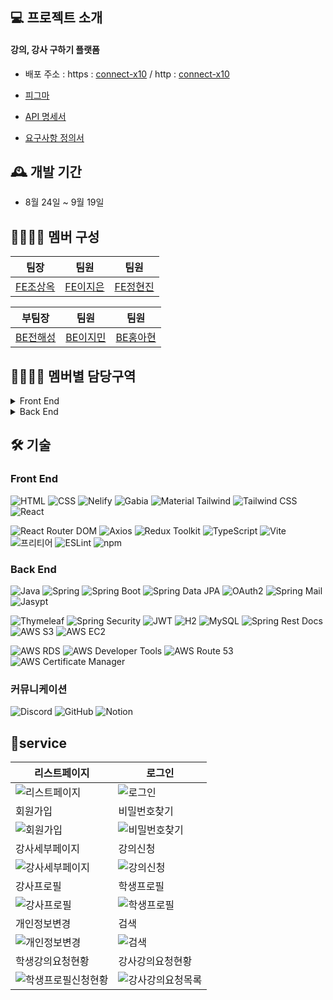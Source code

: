 

## 💻 프로젝트 소개

#### 강의, 강사 구하기 플랫폼

- 배포 주소 : https : [connect-x10](https://connect-x10.shop) / http : [connect-x10](http://project-x10.s3-website.ap-northeast-2.amazonaws.com/)

- [피그마](https://www.figma.com/file/CKlp5w3R9IhKhxYWz9E5GV/MainProject(X10)?type=design&node-id=0%3A1&mode=design&t=2O03b3ns6iaafEK3-1)

- [API 명세서](https://file.notion.so/f/f/82d63a72-8254-4cde-bf1e-b2597b7c099c/726d688a-e048-4b16-9476-2817a65964e3/API%EB%AA%85%EC%84%B8%EC%84%9C.pdf?id=d72a6e2c-d8fb-498e-afc5-d3aae424f32b&table=block&spaceId=82d63a72-8254-4cde-bf1e-b2597b7c099c&expirationTimestamp=1695254400000&signature=yeqSzq7M-KVuqQHgSfs9NUi5B5z_fIkuxLbK1nFoiK0&downloadName=API%EB%AA%85%EC%84%B8%EC%84%9C.pdf)

- [요구사항 정의서](https://docs.google.com/spreadsheets/d/1BGUGI2guxmNwwuQq4aiSiWz0cubfxGLtoMSKxV6m-AU/edit#gid=1984214466)

## 🕰️ 개발 기간

- 8월 24일 ~ 9월 19일

## 👨‍👩‍👦‍👦 멤버 구성

|팀장|팀원|팀원|
|------|---|---|
|[FE조상옥](https://github.com/CHOsanok)|[FE이지은](https://github.com/ellanelee)|[FE정현진](https://github.com/jerimy321)|

|부팀장|팀원|팀원|
|------|---|---|
|[BE전해성](https://github.com/JeonHaesung)|[BE이지민](https://github.com/jaylee0326)|[BE홍아현](https://github.com/hong95995)|
##  👨‍👩‍👦‍👦 멤버별 담당구역

<details>
<summary>Front End</summary>
<br/> 
<summary>조상옥</summary>
  
- 프론트엔드 배포 및 관리
- 기본 레이아웃
- 검색 필터
- 강사 목록
- 강사 세부 페이지
- 강의 신청
<summary>이지은</summary>
  
- 로그인/로그아웃
- 회원가입
- 비밀번호 찾기
- 개인 정보 변경
<summary>정현진</summary>
  
- 학생 프로필
- 강사 프로필
- 강사 세부 페이지
- 강의 일정 설정
</details>
<details>
<summary>Back End</summary>
<br/> 
<summary>홍아현</summary>
  
- Student CRUD. API 문서
- Match CRUD. API 문서
- Schedule CRUD. API 문서
- Oauth2 카카오
- 이메일 발송 (이메일 인증, 비밀번호 리셋) 기능
<summary>전해성</summary>
  
- Teacher CRUD. API 문서
- Subject CRUD. API 문서
- Region CRUD. API 문서
- Spring Security, JWT로 로그인 기능
<summary>이지민</summary>
  
- 백엔드 서버 배포 및 관리
- SSL 인증서 발급
- 자동 빌드 및 배포
</details>



## 🛠️ 기술
### Front End
![HTML](https://img.shields.io/badge/HTML5-E34F26?style=flat&logo=html5&logoColor=white)
![CSS](https://img.shields.io/badge/CSS3-1572B6?style=flat&logo=css3&logoColor=white)
![Nelify](https://img.shields.io/badge/Netlify-00C7B7?style=flat&logo=netlify&logoColor=white)
![Gabia](https://img.shields.io/badge/Gabia-FF5500?style=flat&logo=gabia&logoColor=white)
![Material Tailwind](https://img.shields.io/badge/Material%20Tailwind-2B6CB0?style=flat&logo=tailwind-css&logoColor=white)
![Tailwind CSS](https://img.shields.io/badge/Tailwind%20CSS-38B2AC?style=flat&logo=tailwind-css&logoColor=white)
![React](https://img.shields.io/badge/React-61DAFB?style=flat&logo=react&logoColor=white)

![React Router DOM](https://img.shields.io/badge/React%20Router%20DOM-CA4245?style=flat&logo=react-router&logoColor=white)
![Axios](https://img.shields.io/badge/Axios-0098D4?style=flat&logo=axios&logoColor=white)
![Redux Toolkit](https://img.shields.io/badge/Redux%20Toolkit-764ABC?style=flat&logo=redux&logoColor=white)
![TypeScript](https://img.shields.io/badge/TypeScript-3178C6?style=flat&logo=typescript&logoColor=white)
![Vite](https://img.shields.io/badge/Vite-646CFF?style=flat&logo=vite&logoColor=white)
![프리티어](https://img.shields.io/badge/프리티어-000000?style=flat)
![ESLint](https://img.shields.io/badge/ESLint-4B32C3?style=flat&logo=eslint&logoColor=white)
![npm](https://img.shields.io/badge/npm-CB3837?style=flat&logo=npm&logoColor=white)



### Back End
![Java](https://img.shields.io/badge/Java-007396?style=flat&logo=java&logoColor=white)
![Spring](https://img.shields.io/badge/Spring-6DB33F?style=flat&logo=spring&logoColor=white)
![Spring Boot](https://img.shields.io/badge/Spring%20Boot-6DB33F?style=flat&logo=spring-boot&logoColor=white)
![Spring Data JPA](https://img.shields.io/badge/Spring%20Data%20JPA-6DB33F?style=flat&logo=spring-data&logoColor=white)
![OAuth2](https://img.shields.io/badge/OAuth2-586CB4?style=flat&logo=oauth&logoColor=white)
![Spring Mail](https://img.shields.io/badge/Spring%20Mail-00A98F?style=flat&logo=spring&logoColor=white)
![Jasypt](https://img.shields.io/badge/Jasypt-9400D3?style=flat&logo=java&logoColor=white)

![Thymeleaf](https://img.shields.io/badge/Thymeleaf-005F0F?style=flat&logo=thymeleaf&logoColor=white)
![Spring Security](https://img.shields.io/badge/Spring%20Security-6DB33F?style=flat&logo=spring-security&logoColor=white)
![JWT](https://img.shields.io/badge/JWT-000000?style=flat&logo=json-web-tokens&logoColor=white)
![H2](https://img.shields.io/badge/H2-0046AA?style=flat&logo=h2&logoColor=white)
![MySQL](https://img.shields.io/badge/MySQL-4479A1?style=flat&logo=mysql&logoColor=white)
![Spring Rest Docs](https://img.shields.io/badge/Spring%20Rest%20Docs-6DB33F?style=flat&logo=spring&logoColor=white)
![AWS S3](https://img.shields.io/badge/AWS%20S3-232F3E?style=flat&logo=amazon-aws&logoColor=white)
![AWS EC2](https://img.shields.io/badge/AWS%20EC2-232F3E?style=flat&logo=amazon-aws&logoColor=white)

![AWS RDS](https://img.shields.io/badge/AWS%20RDS-232F3E?style=flat&logo=amazon-aws&logoColor=white)
![AWS Developer Tools](https://img.shields.io/badge/AWS%20Developer%20Tools-232F3E?style=flat&logo=amazon-aws&logoColor=white)
![AWS Route 53](https://img.shields.io/badge/AWS%20Route%2053-232F3E?style=flat&logo=amazon-aws&logoColor=white)
![AWS Certificate Manager](https://img.shields.io/badge/AWS%20Certificate%20Manager-232F3E?style=flat&logo=amazon-aws&logoColor=white)

### 커뮤니케이션
![Discord](https://img.shields.io/badge/Discord-7289DA?style=flat&logo=discord&logoColor=white)
![GitHub](https://img.shields.io/badge/GitHub-181717?style=flat&logo=github&logoColor=white)
![Notion](https://img.shields.io/badge/Notion-000000?style=flat&logo=notion&logoColor=white)


## 📱service

| 리스트페이지     | 로그인     |
|------------|-----------|
| ![리스트페이지](https://github.com/codestates-seb/seb45_main_010/assets/126087336/e547a20e-4169-4ddb-b4e1-da934abbc9e6) | ![로그인](https://github.com/codestates-seb/seb45_main_010/assets/126087336/76e02b2a-7975-47db-a46a-430d5c4b4af6) |
| 회원가입      | 비밀번호찾기     |
| ![회원가입](https://github.com/codestates-seb/seb45_main_010/assets/126087336/42297b54-4961-452a-bdce-52d62cdd522f) | ![비밀번호찾기](https://github.com/codestates-seb/seb45_main_010/assets/126087336/24155342-c934-4bd1-9796-47b3a2ef8594) |
| 강사세부페이지      | 강의신청     |
| ![강사세부페이지](https://github.com/codestates-seb/seb45_main_010/assets/126087336/06e0f5c4-eb6c-4532-979e-235879ad781c) | ![강의신청](https://github.com/codestates-seb/seb45_main_010/assets/126087336/dff594a7-7648-4a61-9fb1-f7a9b0ed4daa) |
| 강사프로필   | 학생프로필    |
| ![강사프로필](https://github.com/codestates-seb/seb45_main_010/assets/126087336/a8696f11-67c9-4e4e-a01a-58ab0cc1a027) | ![학생프로필](https://github.com/codestates-seb/seb45_main_010/assets/126087336/1a48fd05-eedb-4618-82e6-db060b7935c7) |
| 개인정보변경       | 검색   |
| ![개인정보변경](https://github.com/codestates-seb/seb45_main_010/assets/126087336/17f0f26b-f4c9-44e8-8154-875bb55a8c3f) | ![검색](https://github.com/codestates-seb/seb45_main_010/assets/126087336/15a7e7ac-aa36-42da-b750-dd1015058088) |
| 학생강의요청현황       | 강사강의요청현황   |
| ![학생프로필신청현황](https://github.com/codestates-seb/seb45_main_010/assets/126087336/1917e9e6-38ed-4db0-9c06-1a2fae2ed902)| ![강사강의요청목록](https://github.com/codestates-seb/seb45_main_010/assets/126087336/1df0abf3-111f-4e58-a657-f8e89981d7f2) |
